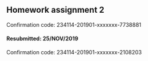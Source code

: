 ## Homework assignment 2

Confirmation code: 	234114-201901-xxxxxxx-7738881

#### Resubmitted: 25/NOV/2019
Confirmation code: 234114-201901-xxxxxxx-2108203